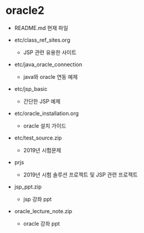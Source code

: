 # oracle2
* README.md 현재 파일

* etc/class_ref_sites.org
  - JSP 관련 유용한 사이트

* etc/java_oracle_connection
  - java와 oracle 연동 예제

* etc/jsp_basic
  - 간단한 JSP 예제

* etc/oracle_installation.org
  - oracle 설치 가이드

* etc/test_source.zip
  - 2019년 시험문제
  
*  prjs
   - 2019년 시험 솔루션 프로젝트 및 JSP 관련 프로젝트

* jsp_ppt.zip
  - jsp 강좌 ppt

* oracle_lecture_note.zip
  - oracle 강좌 ppt

